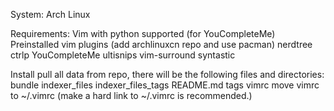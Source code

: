 System: Arch Linux

Requirements: 
Vim with python supported (for YouCompleteMe)
Preinstalled vim plugins (add archlinuxcn repo and use pacman) 
	nerdtree
	ctrlp
	YouCompleteMe
	ultisnips
	vim-surround
	syntastic

Install
	pull all data from repo, there will be the following files and directories:
		bundle  indexer_files  indexer_files_tags  README.md  tags  vimrc
	move vimrc to ~/.vimrc (make a hard link to ~/.vimrc is recommended.)

